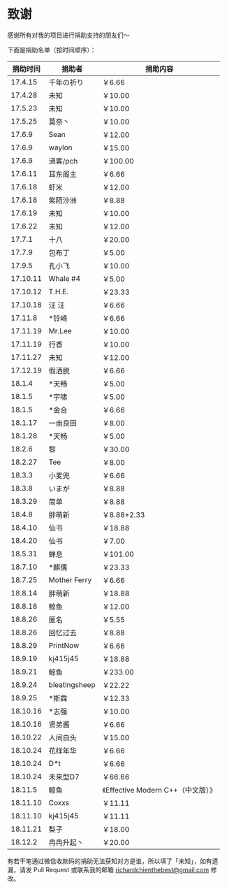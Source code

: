 # 致谢

感谢所有对我的项目进行捐助支持的朋友们～

下面是捐助名单（按时间顺序）：

| 捐助时间 | 捐助者 | 捐助内容 |
| ------- | ------ | ---- |
| 17.4.15 | 千年の祈り | ￥6.66 |
| 17.4.28 | 未知 | ￥10.00 |
| 17.5.23 | 未知 | ￥10.00 |
| 17.5.25 | 莫奈丶 | ￥10.00 |
| 17.6.9 | Sean | ￥12.00 |
| 17.6.9 | waylon | ￥15.00 |
| 17.6.9 | 濄客/pch | ￥100.00 |
| 17.6.11 | 耳东阁主 | ￥6.66 |
| 17.6.18 | 虾米 | ￥12.00 |
| 17.6.18 | 紫陌沙洲 | ￥8.88 |
| 17.6.19 | 未知 | ￥10.00 |
| 17.6.22 | 未知 | ￥12.00 |
| 17.7.1 | 十八 | ￥20.00 |
| 17.7.9 | 包布丁 | ￥5.00 |
| 17.9.5 | 孔小飞 | ￥10.00 |
| 17.10.11 | Whale \#4 | ￥5.00 |
| 17.10.12 | T.H.E. | ￥23.33 |
| 17.10.18 | 汪 汪 | ￥6.66 |
| 17.11.8 | \*铃崎 | ￥6.66 |
| 17.11.19 | Mr.Lee | ￥10.00 |
| 17.11.19 | 行香 | ￥10.00 |
| 17.11.27 | 未知 | ￥12.00 |
| 17.12.19 | 假洒脱 | ￥6.66 |
| 18.1.4 | \*天畅 | ￥5.00 |
| 18.1.5 | \*宇啸 | ￥5.00 |
| 18.1.5 | \*金合 | ￥6.66 |
| 18.1.17 | 一亩良田 | ￥8.00 |
| 18.1.28 | \*天畅 | ￥5.00 |
| 18.2.6 | 黎 | ￥30.00 |
| 18.2.27 | Tee | ￥8.00 |
| 18.3.3 | 小麦兜 | ￥6.66 |
| 18.3.8 | いまが | ￥8.88 |
| 18.3.29 | 简单 | ￥8.88 |
| 18.4.8 | 胖萌新 | ￥8.88+2.33 |
| 18.4.10 | 仙书 | ￥18.88 |
| 18.4.20 | 仙书 | ￥7.00 |
| 18.5.31 | 蝉息 | ￥101.00 |
| 18.7.10 | \*麒儒 | ￥23.33 |
| 18.7.25 | Mother Ferry | ￥6.66 |
| 18.8.14 | 胖萌新 | ￥18.88 |
| 18.8.18 | 鲸鱼 | ￥12.00 |
| 18.8.26 | 匿名 | ￥5.55 |
| 18.8.26 | 回忆过去 | ￥8.88 |
| 18.8.29 | PrintNow | ￥6.66 |
| 18.9.19 | kj415j45 | ￥18.88 |
| 18.9.21 | 鲸鱼 | ￥233.00 |
| 18.9.24 | bleatingsheep | ￥22.22 |
| 18.9.25 | \*斯霖 | ￥12.33 |
| 18.10.16 | \*志强 | ￥10.00 |
| 18.10.16 | 贤弟酱 | ￥6.66 |
| 18.10.22 | 人间白头 | ￥15.00 |
| 18.10.24 | 花样年华 | ￥6.66 |
| 18.10.24 | D\*t | ￥6.66 |
| 18.10.24 | 未来型D7 | ￥66.66 |
| 18.11.5 | 鲸鱼 | 《Effective Modern C++（中文版）》 |
| 18.11.10 | Coxxs | ￥11.11 |
| 18.11.10 | kj415j45 | ￥11.11 |
| 18.11.21 | 梨子 | ￥18.00 |
| 18.12.2 | 冉冉升起丶 | ￥20.00 |

有若干笔通过微信收款码的捐助无法获知对方是谁，所以填了「未知」，如有遗漏，请发 Pull Request 或联系我的邮箱 richardchienthebest@gmail.com 修改。
